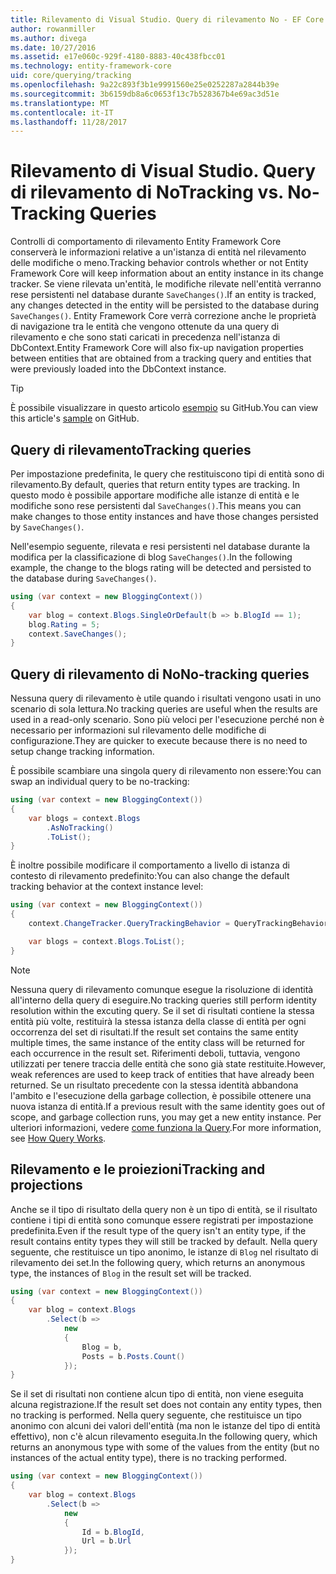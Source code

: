 ```yaml
---
title: Rilevamento di Visual Studio. Query di rilevamento No - EF Core
author: rowanmiller
ms.author: divega
ms.date: 10/27/2016
ms.assetid: e17e060c-929f-4180-8883-40c438fbcc01
ms.technology: entity-framework-core
uid: core/querying/tracking
ms.openlocfilehash: 9a22c893f3b1e9991560e25e0252287a2844b39e
ms.sourcegitcommit: 3b6159db8a6c0653f13c7b528367b4e69ac3d51e
ms.translationtype: MT
ms.contentlocale: it-IT
ms.lasthandoff: 11/28/2017
---
```

# <a name="tracking-vs-no-tracking-queries"></a><span data-ttu-id="36fe0-102">Rilevamento di Visual Studio. Query di rilevamento di No</span><span class="sxs-lookup"><span data-stu-id="36fe0-102">Tracking vs. No-Tracking Queries</span></span>

<span data-ttu-id="36fe0-103">Controlli di comportamento di rilevamento Entity Framework Core conserverà le informazioni relative a un'istanza di entità nel rilevamento delle modifiche o meno.</span><span class="sxs-lookup"><span data-stu-id="36fe0-103">Tracking behavior controls whether or not Entity Framework Core will keep information about an entity instance in its change tracker.</span></span> <span data-ttu-id="36fe0-104">Se viene rilevata un'entità, le modifiche rilevate nell'entità verranno rese persistenti nel database durante `SaveChanges()`.</span><span class="sxs-lookup"><span data-stu-id="36fe0-104">If an entity is tracked, any changes detected in the entity will be persisted to the database during `SaveChanges()`.</span></span> <span data-ttu-id="36fe0-105">Entity Framework Core verrà correzione anche le proprietà di navigazione tra le entità che vengono ottenute da una query di rilevamento e che sono stati caricati in precedenza nell'istanza di DbContext.</span><span class="sxs-lookup"><span data-stu-id="36fe0-105">Entity Framework Core will also fix-up navigation properties between entities that are obtained from a tracking query and entities that were previously loaded into the DbContext instance.</span></span>

> [!TIP]  
> <span data-ttu-id="36fe0-106">È possibile visualizzare in questo articolo [esempio](https://github.com/aspnet/EntityFramework.Docs/tree/master/samples/core/Querying) su GitHub.</span><span class="sxs-lookup"><span data-stu-id="36fe0-106">You can view this article's [sample](https://github.com/aspnet/EntityFramework.Docs/tree/master/samples/core/Querying) on GitHub.</span></span>

## <a name="tracking-queries"></a><span data-ttu-id="36fe0-107">Query di rilevamento</span><span class="sxs-lookup"><span data-stu-id="36fe0-107">Tracking queries</span></span>

<span data-ttu-id="36fe0-108">Per impostazione predefinita, le query che restituiscono tipi di entità sono di rilevamento.</span><span class="sxs-lookup"><span data-stu-id="36fe0-108">By default, queries that return entity types are tracking.</span></span> <span data-ttu-id="36fe0-109">In questo modo è possibile apportare modifiche alle istanze di entità e le modifiche sono rese persistenti dal `SaveChanges()`.</span><span class="sxs-lookup"><span data-stu-id="36fe0-109">This means you can make changes to those entity instances and have those changes persisted by `SaveChanges()`.</span></span>

<span data-ttu-id="36fe0-110">Nell'esempio seguente, rilevata e resi persistenti nel database durante la modifica per la classificazione di blog `SaveChanges()`.</span><span class="sxs-lookup"><span data-stu-id="36fe0-110">In the following example, the change to the blogs rating will be detected and persisted to the database during `SaveChanges()`.</span></span>

<!-- [!code-csharp[Main](samples/core/Querying/Querying/Tracking/Sample.cs)] -->
``` csharp
using (var context = new BloggingContext())
{
    var blog = context.Blogs.SingleOrDefault(b => b.BlogId == 1);
    blog.Rating = 5;
    context.SaveChanges();
}
```

## <a name="no-tracking-queries"></a><span data-ttu-id="36fe0-111">Query di rilevamento di No</span><span class="sxs-lookup"><span data-stu-id="36fe0-111">No-tracking queries</span></span>

<span data-ttu-id="36fe0-112">Nessuna query di rilevamento è utile quando i risultati vengono usati in uno scenario di sola lettura.</span><span class="sxs-lookup"><span data-stu-id="36fe0-112">No tracking queries are useful when the results are used in a read-only scenario.</span></span> <span data-ttu-id="36fe0-113">Sono più veloci per l'esecuzione perché non è necessario per informazioni sul rilevamento delle modifiche di configurazione.</span><span class="sxs-lookup"><span data-stu-id="36fe0-113">They are quicker to execute because there is no need to setup change tracking information.</span></span>

<span data-ttu-id="36fe0-114">È possibile scambiare una singola query di rilevamento non essere:</span><span class="sxs-lookup"><span data-stu-id="36fe0-114">You can swap an individual query to be no-tracking:</span></span>

<!-- [!code-csharp[Main](samples/core/Querying/Querying/Tracking/Sample.cs?highlight=4)] -->
``` csharp
using (var context = new BloggingContext())
{
    var blogs = context.Blogs
        .AsNoTracking()
        .ToList();
}
```

<span data-ttu-id="36fe0-115">È inoltre possibile modificare il comportamento a livello di istanza di contesto di rilevamento predefinito:</span><span class="sxs-lookup"><span data-stu-id="36fe0-115">You can also change the default tracking behavior at the context instance level:</span></span>

<!-- [!code-csharp[Main](samples/core/Querying/Querying/Tracking/Sample.cs?highlight=3)] -->
``` csharp
using (var context = new BloggingContext())
{
    context.ChangeTracker.QueryTrackingBehavior = QueryTrackingBehavior.NoTracking;

    var blogs = context.Blogs.ToList();
}
```

> [!NOTE]  
> <span data-ttu-id="36fe0-116">Nessuna query di rilevamento comunque esegue la risoluzione di identità all'interno della query di eseguire.</span><span class="sxs-lookup"><span data-stu-id="36fe0-116">No tracking queries still perform identity resolution within the excuting query.</span></span> <span data-ttu-id="36fe0-117">Se il set di risultati contiene la stessa entità più volte, restituirà la stessa istanza della classe di entità per ogni occorrenza del set di risultati.</span><span class="sxs-lookup"><span data-stu-id="36fe0-117">If the result set contains the same entity multiple times, the same instance of the entity class will be returned for each occurrence in the result set.</span></span> <span data-ttu-id="36fe0-118">Riferimenti deboli, tuttavia, vengono utilizzati per tenere traccia delle entità che sono già state restituite.</span><span class="sxs-lookup"><span data-stu-id="36fe0-118">However, weak references are used to keep track of entities that have already been returned.</span></span> <span data-ttu-id="36fe0-119">Se un risultato precedente con la stessa identità abbandona l'ambito e l'esecuzione della garbage collection, è possibile ottenere una nuova istanza di entità.</span><span class="sxs-lookup"><span data-stu-id="36fe0-119">If a previous result with the same identity goes out of scope, and garbage collection runs, you may get a new entity instance.</span></span> <span data-ttu-id="36fe0-120">Per ulteriori informazioni, vedere [come funziona la Query](overview.md).</span><span class="sxs-lookup"><span data-stu-id="36fe0-120">For more information, see [How Query Works](overview.md).</span></span>

## <a name="tracking-and-projections"></a><span data-ttu-id="36fe0-121">Rilevamento e le proiezioni</span><span class="sxs-lookup"><span data-stu-id="36fe0-121">Tracking and projections</span></span>

<span data-ttu-id="36fe0-122">Anche se il tipo di risultato della query non è un tipo di entità, se il risultato contiene i tipi di entità sono comunque essere registrati per impostazione predefinita.</span><span class="sxs-lookup"><span data-stu-id="36fe0-122">Even if the result type of the query isn't an entity type, if the result contains entity types they will still be tracked by default.</span></span> <span data-ttu-id="36fe0-123">Nella query seguente, che restituisce un tipo anonimo, le istanze di `Blog` nel risultato di rilevamento dei set.</span><span class="sxs-lookup"><span data-stu-id="36fe0-123">In the following query, which returns an anonymous type, the instances of `Blog` in the result set will be tracked.</span></span>

<!-- [!code-csharp[Main](samples/core/Querying/Querying/Tracking/Sample.cs?highlight=7)] -->
``` csharp
using (var context = new BloggingContext())
{
    var blog = context.Blogs
        .Select(b =>
            new
            {
                Blog = b,
                Posts = b.Posts.Count()
            });
}
```

<span data-ttu-id="36fe0-124">Se il set di risultati non contiene alcun tipo di entità, non viene eseguita alcuna registrazione.</span><span class="sxs-lookup"><span data-stu-id="36fe0-124">If the result set does not contain any entity types, then no tracking is performed.</span></span> <span data-ttu-id="36fe0-125">Nella query seguente, che restituisce un tipo anonimo con alcuni dei valori dell'entità (ma non le istanze del tipo di entità effettivo), non c'è alcun rilevamento eseguita.</span><span class="sxs-lookup"><span data-stu-id="36fe0-125">In the following query, which returns an anonymous type with some of the values from the entity (but no instances of the actual entity type), there is no tracking performed.</span></span>

<!-- [!code-csharp[Main](samples/core/Querying/Querying/Tracking/Sample.cs)] -->
``` csharp
using (var context = new BloggingContext())
{
    var blog = context.Blogs
        .Select(b =>
            new
            {
                Id = b.BlogId,
                Url = b.Url
            });
}
```
